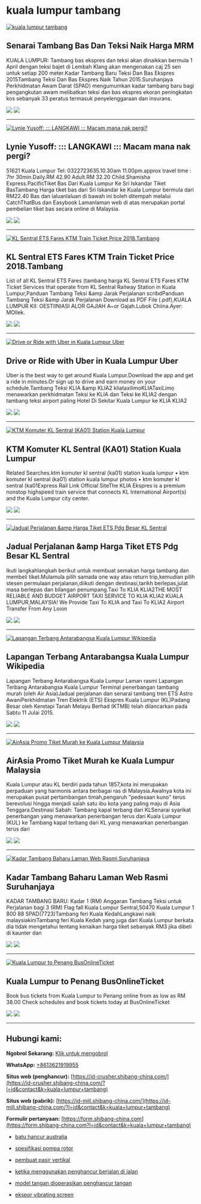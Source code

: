 # kuala lumpur tambang

<a href="https://swt.shibang-china.com/?l=id&img&k=kuala+lumpur+tambang" target="_blank">![kuala lumpur tambang](http://static.shibang-china.com/all-800x300/890.jpg)</a>

## Senarai Tambang Bas Dan Teksi Naik Harga MRM
KUALA LUMPUR: Tambang bas ekspres dan teksi akan dinaikkan bermula 1 April dengan teksi bajet di Lembah Klang akan mengenakan caj 25 sen untuk setiap 200 meter.Kadar Tambang Baru Teksi Dan Bas Ekspres 2015Tambang Teksi Dan Bas Ekspres Naik Tahun 2015.Suruhanjaya Perkhidmatan Awam Darat (SPAD) mengumumkan kadar tambang baru bagi pengangkutan awam melibatkan teksi dan bas ekspres ekoran peningkatan kos sebanyak 33 peratus termasuk penyelenggaraan dan insurans.


<a href="https://whatsapp.shibangsoft.com/WhatsApp.php" target="_blank" title="WhatsApp">![](http://static.shibang-china.com/icon/whatsapp.png)</a> <a href="https://swt.shibang-china.com/?l=id&icon&k=kuala+lumpur+tambang" target="_blank">![](http://static.shibang-china.com/icon/chat-id.png)</a>

---

<a href="https://swt.shibang-china.com/?l=id&img&k=kuala+lumpur+tambang" target="_blank">![Lynie Yusoff: ::: LANGKAWI ::: Macam mana nak pergi?](http://static.shibang-china.com/all-800x300/968.jpg)</a>

## Lynie Yusoff: ::: LANGKAWI ::: Macam mana nak pergi?
51621 Kuala Lumpur Tel: 0322723635.10.30am 11.00pm.approx travel time : 7hr 30min.Daily.RM 42.90 Adult.RM 32.20 Child.Shamisha Express.PacificTiket Bas Dari Kuala Lumpur Ke Sri Iskandar Tiket BasTambang Harga tiket bas dari Sri Iskandar ke Kuala Lumpur bermula dari RM22.40 Bas dan laluanlaluan di bawah ini boleh ditempah melalui CatchThatBus dan Easybook Lamanlaman web di atas merupakan portal pembelian tiket bas secara online di Malaysia.


<a href="https://whatsapp.shibangsoft.com/WhatsApp.php" target="_blank" title="WhatsApp">![](http://static.shibang-china.com/icon/whatsapp.png)</a> <a href="https://swt.shibang-china.com/?l=id&icon&k=kuala+lumpur+tambang" target="_blank">![](http://static.shibang-china.com/icon/chat-id.png)</a>

---

<a href="https://swt.shibang-china.com/?l=id&img&k=kuala+lumpur+tambang" target="_blank">![KL Sentral ETS Fares KTM Train Ticket Price 2018.Tambang](http://static.shibang-china.com/all-800x300/487.jpg)</a>

## KL Sentral ETS Fares KTM Train Ticket Price 2018.Tambang
List of all KL Sentral ETS Fares (tambang harga KL Sentral ETS Fares KTM Ticket Services that operate from KL Sentral Railway Station in Kuala Lumpur,Panduan Tambang Teksi &amp Jarak Perjalanan scribdPanduan Tambang Teksi &amp Jarak Perjalanan Download as PDF File (.pdf),KUALA LUMPUR KII: OESTIINIASI ALOR GAJlAH A~or Gajah.Lubok Chiina.Ayer: MOllek.


<a href="https://whatsapp.shibangsoft.com/WhatsApp.php" target="_blank" title="WhatsApp">![](http://static.shibang-china.com/icon/whatsapp.png)</a> <a href="https://swt.shibang-china.com/?l=id&icon&k=kuala+lumpur+tambang" target="_blank">![](http://static.shibang-china.com/icon/chat-id.png)</a>

---

<a href="https://swt.shibang-china.com/?l=id&img&k=kuala+lumpur+tambang" target="_blank">![Drive or Ride with Uber in Kuala Lumpur Uber](http://static.shibang-china.com/all-800x300/440.jpg)</a>

## Drive or Ride with Uber in Kuala Lumpur Uber
Uber is the best way to get around Kuala Lumpur.Download the app and get a ride in minutes.Or sign up to drive and earn money on your schedule.Tambang Teksi KLIA &amp KLIA2 kliataxilimoKLIATaxiLimo menawarkan perkhidmatan Teksi ke KLIA dan Teksi ke KLIA2 dengan tambang teksi airport paling Hotel Di Sekitar Kuala Lumpur ke KLIA KLIA2


<a href="https://whatsapp.shibangsoft.com/WhatsApp.php" target="_blank" title="WhatsApp">![](http://static.shibang-china.com/icon/whatsapp.png)</a> <a href="https://swt.shibang-china.com/?l=id&icon&k=kuala+lumpur+tambang" target="_blank">![](http://static.shibang-china.com/icon/chat-id.png)</a>

---

<a href="https://swt.shibang-china.com/?l=id&img&k=kuala+lumpur+tambang" target="_blank">![KTM Komuter KL Sentral (KA01) Station Kuala Lumpur](http://static.shibang-china.com/all-800x300/657.jpg)</a>

## KTM Komuter KL Sentral (KA01) Station Kuala Lumpur
Related Searches.ktm komuter kl sentral (ka01) station kuala lumpur • ktm komuter kl sentral (ka01) station kuala lumpur photos • ktm komuter kl sentral (ka01Express Rail Link Official SiteThe KLIA Ekspres is a premium nonstop highspeed train service that connects KL International Airport(s) and the Kuala Lumpur city center.


<a href="https://whatsapp.shibangsoft.com/WhatsApp.php" target="_blank" title="WhatsApp">![](http://static.shibang-china.com/icon/whatsapp.png)</a> <a href="https://swt.shibang-china.com/?l=id&icon&k=kuala+lumpur+tambang" target="_blank">![](http://static.shibang-china.com/icon/chat-id.png)</a>

---

<a href="https://swt.shibang-china.com/?l=id&img&k=kuala+lumpur+tambang" target="_blank">![Jadual Perjalanan &amp Harga Tiket ETS Pdg Besar KL Sentral](http://static.shibang-china.com/all-800x300/685.jpg)</a>

## Jadual Perjalanan &amp Harga Tiket ETS Pdg Besar KL Sentral
Ikuti langkahlangkah berikut untuk membuat semakan harga tambang dan membeli tiket.Mulamula pilih samada one way atau return trip,kemudian pilih stesen permulaan perjalanan,diikuti dengan destinasi,tarikh berlepas,julat masa berlepas dan bilangan penumpang.Taxi To KLIA KLIA2THE MOST RELIABLE AND BUDGET AIRPORT TAXI SERVICE TO KLIA KLIA2 KUALA LUMPUR,MALAYSIA! We Provide Taxi To KLIA and Taxi To KLIA2 Airport Transfer From Any Loion


<a href="https://whatsapp.shibangsoft.com/WhatsApp.php" target="_blank" title="WhatsApp">![](http://static.shibang-china.com/icon/whatsapp.png)</a> <a href="https://swt.shibang-china.com/?l=id&icon&k=kuala+lumpur+tambang" target="_blank">![](http://static.shibang-china.com/icon/chat-id.png)</a>

---

<a href="https://swt.shibang-china.com/?l=id&img&k=kuala+lumpur+tambang" target="_blank">![Lapangan Terbang Antarabangsa Kuala Lumpur Wikipedia](http://static.shibang-china.com/all-800x300/1353.jpg)</a>

## Lapangan Terbang Antarabangsa Kuala Lumpur Wikipedia
Lapangan Terbang Antarabangsa Kuala Lumpur Laman rasmi Lapangan Terbang Antarabangsa Kuala Lumpur Terminal penerbangan tambang murah (oleh Air Asia)Jadual perjalanan dan senarai tambang tren ETS Astro AwaniPerkhidmatan Tren Elektrik (ETS) Ekspres Kuala Lumpur (KL)Padang Besar oleh Keretapi Tanah Melayu Berhad (KTMB) telah dilancarkan pada Sabtu 11 Julai 2015.


<a href="https://whatsapp.shibangsoft.com/WhatsApp.php" target="_blank" title="WhatsApp">![](http://static.shibang-china.com/icon/whatsapp.png)</a> <a href="https://swt.shibang-china.com/?l=id&icon&k=kuala+lumpur+tambang" target="_blank">![](http://static.shibang-china.com/icon/chat-id.png)</a>

---

<a href="https://swt.shibang-china.com/?l=id&img&k=kuala+lumpur+tambang" target="_blank">![AirAsia Promo Tiket Murah ke Kuala Lumpur Malaysia](http://static.shibang-china.com/all-800x300/626.jpg)</a>

## AirAsia Promo Tiket Murah ke Kuala Lumpur Malaysia
Kuala Lumpur atau KL berdiri pada tahun 1857,kota ini merupakan perpaduan yang harmonis antara berbagai ras di Malaysia.Awalnya kota ini merupakan pusat pertambangan timah,pengaruh "pedesaan kuno" terus berevolusi hingga menjadi salah satu ibu kota yang paling maju di Asia Tenggara.Destinasi Sabah: Tambang kapal terbang dari KLSenarai syarikat penerbangan yang menawarkan penerbangan terus dari Kuala Lumpur (KUL) ke Tambang kapal terbang dari KL yang menawarkan penerbangan terus dari


<a href="https://whatsapp.shibangsoft.com/WhatsApp.php" target="_blank" title="WhatsApp">![](http://static.shibang-china.com/icon/whatsapp.png)</a> <a href="https://swt.shibang-china.com/?l=id&icon&k=kuala+lumpur+tambang" target="_blank">![](http://static.shibang-china.com/icon/chat-id.png)</a>

---

<a href="https://swt.shibang-china.com/?l=id&img&k=kuala+lumpur+tambang" target="_blank">![Kadar Tambang Baharu Laman Web Rasmi Suruhanjaya](http://static.shibang-china.com/all-800x300/527.jpg)</a>

## Kadar Tambang Baharu Laman Web Rasmi Suruhanjaya
KADAR TAMBANG BARU: Kadar 1 (RM) Anggaran Tambang Teksi untuk Perjalanan bagi 3 (RM) Flag fall Kuala Lumpur Sentral,50470 Kuala Lumpur 1 800 88 SPAD(7723)Tambang feri Kuala KedahLangkawi naik malaysiakiniTambang feri Kuala Kedah yang juga dari Kuala Lumpur berkata dia tidak mengetahui tentang kenaikan harga tiket sebanyak RM3 jika dibeli di kaunter dan


<a href="https://whatsapp.shibangsoft.com/WhatsApp.php" target="_blank" title="WhatsApp">![](http://static.shibang-china.com/icon/whatsapp.png)</a> <a href="https://swt.shibang-china.com/?l=id&icon&k=kuala+lumpur+tambang" target="_blank">![](http://static.shibang-china.com/icon/chat-id.png)</a>

---

<a href="https://swt.shibang-china.com/?l=id&img&k=kuala+lumpur+tambang" target="_blank">![Kuala Lumpur to Penang BusOnlineTicket](http://static.shibang-china.com/all-800x300/430.jpg)</a>

## Kuala Lumpur to Penang BusOnlineTicket
Book bus tickets from Kuala Lumpur to Penang online from as low as RM 38.00 Check schedules and book tickets today at BusOnlineTicket

<a href="https://whatsapp.shibangsoft.com/WhatsApp.php" target="_blank" title="WhatsApp">![](http://static.shibang-china.com/icon/whatsapp.png)</a> <a href="https://swt.shibang-china.com/?l=id&icon&k=kuala+lumpur+tambang" target="_blank">![](http://static.shibang-china.com/icon/chat-id.png)</a>

---
## Hubungi kami:

**Ngobrol Sekarang:** [Klik untuk mengobrol](https://swt.shibang-china.com?l=id&contact&k=kuala+lumpur+tambang)

**WhatsApp:**  [+8613621919955](https://whatsapp.shibangsoft.com/WhatsApp.php)

**Situs web (penghancur):** [https://id-crusher.shibang-china.com/](https://id-crusher.shibang-china.com/?l=id&contact&k=kuala+lumpur+tambang)

**Situs web (pabrik):** [https://id-mill.shibang-china.com/](https://id-mill.shibang-china.com/?l=id&contact&k=kuala+lumpur+tambang)

**Formulir pertanyaan:** [https://form.shibang-china.com](https://form.shibang-china.com?l=id&contact&k=kuala+lumpur+tambang)

* [batu hancur australia](../32/batu%20hancur%20australia.md)

* [spesifikasi pompa rotor](../34/spesifikasi%20pompa%20rotor.md)

* [pembuat pasir vertikal](../40/pembuat%20pasir%20vertikal.md)

* [ketika menggunakan penghancur berjalan di jalan](../38/ketika%20menggunakan%20penghancur%20berjalan%20di%20jalan.md)

* [model tangan dioperasikan penghancur tangan](../33/model%20tangan%20dioperasikan%20penghancur%20tangan.md)

* [ekspor vibrating screen](../37/ekspor%20vibrating%20screen.md)